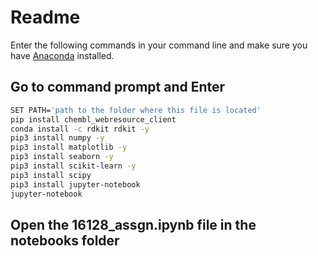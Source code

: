 # Readme

Enter the following commands in your command line and make sure you have [Anaconda](https://www.anaconda.com/) installed.

## Go to command prompt and Enter

```bash
SET PATH='path to the folder where this file is located'
pip install chembl_webresource_client
conda install -c rdkit rdkit -y
pip3 install numpy -y
pip3 install matplotlib -y
pip3 install seaborn -y
pip3 install scikit-learn -y
pip3 install scipy
pip3 install jupyter-notebook
jupyter-notebook
```
## Open the 16128_assgn.ipynb file in the notebooks folder
